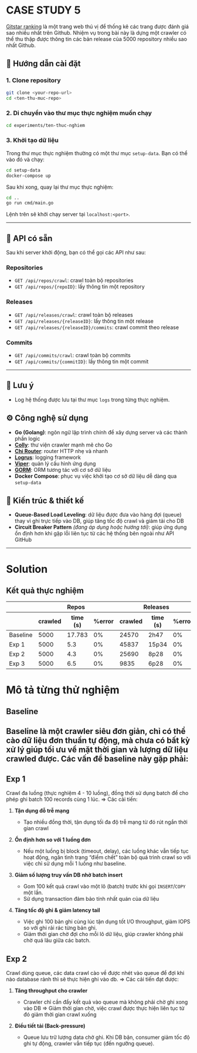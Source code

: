 # CASE STUDY 5

[Gitstar ranking](https://gitstar-ranking.com/repositories) là một trang web thú vị để thống kê các trang được đánh giá sao nhiều nhất trên Github. Nhiệm vụ trong bài này là dựng một crawler có thể thu thập được thông tin các bản release của 5000 repository nhiều sao nhất Github.

## 🚀 Hướng dẫn cài đặt

### 1. Clone repository

```bash
git clone <your-repo-url>
cd <ten-thu-muc-repo>
```

### 2. Di chuyển vào thư mục thực nghiệm muốn chạy

```bash
cd experiments/ten-thuc-nghiem
```

### 3. Khởi tạo dữ liệu

Trong thư mục thực nghiệm thường có một thư mục `setup-data`. Bạn có thể vào đó và chạy:

```bash
cd setup-data
docker-compose up
```

Sau khi xong, quay lại thư mục thực nghiệm:

```bash
cd ..
go run cmd/main.go
```

Lệnh trên sẽ khởi chạy server tại `localhost:<port>`.

---

## 📡 API có sẵn

Sau khi server khởi động, bạn có thể gọi các API như sau:

### Repositories
- `GET /api/repos/crawl`: crawl toàn bộ repositories
- `GET /api/repos/{repoID}`: lấy thông tin một repository

### Releases
- `GET /api/releases/crawl`: crawl toàn bộ releases
- `GET /api/releases/{releaseID}`: lấy thông tin một release
- `GET /api/releases/{releaseID}/commits`: crawl commit theo release

### Commits
- `GET /api/commits/crawl`: crawl toàn bộ commits
- `GET /api/commits/{commitID}`: lấy thông tin một commit

---

## 📝 Lưu ý

- Log hệ thống được lưu tại thư mục `logs` trong từng thực nghiệm.
  
## ⚙️ Công nghệ sử dụng

- **Go (Golang)**: ngôn ngữ lập trình chính để xây dựng server và các thành phần logic
- **[Colly](https://github.com/gocolly/colly)**: thư viện crawler mạnh mẽ cho Go
- **[Chi Router](https://github.com/go-chi/chi)**: router HTTP nhẹ và nhanh
- **[Logrus](https://github.com/sirupsen/logrus)**: logging framework
- **[Viper](https://github.com/spf13/viper)**: quản lý cấu hình ứng dụng
- **[GORM](https://gorm.io/)**: ORM tương tác với cơ sở dữ liệu
- **Docker Compose**: phục vụ việc khởi tạo cơ sở dữ liệu dễ dàng qua `setup-data`

## 🧱 Kiến trúc & thiết kế

- **Queue-Based Load Leveling**: dữ liệu được đưa vào hàng đợi (queue) thay vì ghi trực tiếp vào DB, giúp tăng tốc độ crawl và giảm tải cho DB
- **Circuit Breaker Pattern** *(đang áp dụng hoặc hướng tới)*: giúp ứng dụng ổn định hơn khi gặp lỗi liên tục từ các hệ thống bên ngoài như API GitHub

---
  
# Solution

## Kết quả thực nghiệm
<table>
  <thead>
    <tr>
      <th> </th>
      <th colspan="3">Repos </th>
      <th colspan="3">Releases </th>
      <th colspan="3">Commits</th>
    </tr>
    <tr>
      <!-- Dòng header thứ hai để đánh tên hai cột con của Col B -->
      <th></th>
      <th>crawled</th>
      <th>time (s)</th>
      <th>%error</th>
      <th>crawled</th>
      <th>time (s) </th>
      <th>%error</th>
      <th>crawled</th>
      <th>time (s) </th>
      <th>%error</th>
    </tr>
  </thead>
  <tbody>
    <tr>
      <td>Baseline</td>
      <td>5000</td>
      <td>17.783</td>
      <td>0%</td>
      <td>24570</td>
      <td>2h47</td>
      <td>0%</td>
      <td>35892</td>
      <td>1h35</td>
      <td>0%</td>
    </tr>
    <tr>
      <td>Exp 1</td>
      <td>5000</td>
      <td>5.3</td>
      <td>0%</td>
      <td>45837</td>
      <td>15p34</td>
      <td>0%</td>
      <td>36822</td>
      <td>13p56</td>
      <td>0%</td>
    </tr>
    <tr>
      <td>Exp 2</td>
      <td>5000</td>
      <td>4.3</td>
      <td>0%</td>
      <td>25690</td>
      <td>8p28</td>
      <td>0%</td>
      <td>37682</td>
      <td>12p55</td>
      <td>0%</td>
    </tr>
    <tr>
      <td>Exp 3</td>
      <td>5000</td>
      <td>6.5</td>
      <td>0%</td>
      <td>9835</td>
      <td>6p28</td>
      <td>0%</td>
      <td>6570</td>
      <td>4p14</td>
      <td>0%</td>
    </tr>
  </tbody>
</table>

# Mô tả từng thử nghiệm
## Baseline
Baseline là một crawler siêu đơn giản, chỉ có thể cào dữ liệu đơn thuần tự động, mà chưa có bất kỳ xử lý giúp tối ưu về mặt thời gian và lượng dữ liệu crawled được. 
Các vấn đề baseline này gặp phải:
- 

## Exp 1
Crawl đa luồng (thực nghiệm 4 - 10 luồng), đồng thời sử dụng batch để cho phép ghi batch 100 records cùng 1 lúc.
=> Các cải tiến:
1. **Tận dụng đỗ trễ mạng**  
   - Tạo nhiều đồng thời, tận dụng tối đa độ trễ mạng từ đó rút ngắn thời gian crawl

2. **Ổn định hơn so với 1 luồng đơn**  
   - Nếu một luồng bị block (timeout, delay), các luồng khác vẫn tiếp tục hoạt động, ngăn tình trạng “điểm chết” toàn bộ quá trình crawl so với việc chỉ sử dụng mỗi 1 luồng như baseline.

4. **Giảm số lượng truy vấn DB nhờ batch insert**  
   - Gom 100 kết quả crawl vào một lô (batch) trước khi gọi `INSERT`/`COPY` một lần.  
   - Sử dụng transaction đảm bảo tính nhất quán của dữ liệu

5. **Tăng tốc độ ghi & giảm latency tail**  
   - Việc ghi 100 bản ghi cùng lúc tận dụng tốt I/O throughput, giảm IOPS so với ghi rải rác từng bản ghi.  
   - Giảm thời gian chờ đợi cho mỗi lô dữ liệu, giúp crawler không phải chờ quá lâu giữa các batch.

## Exp 2
Crawl dùng queue, các data crawl cào về được nhét vào queue để đợi khi nào database rảnh thì sẽ thực hiện ghi vào db.
=> Các cải tiến đạt được:
1. **Tăng throughput cho crawler**  
   - Crawler chỉ cần đẩy kết quả vào queue mà không phải chờ ghi xong vào DB => Giảm thời gian chờ, việc crawl được thực hiện liên tục từ đó giảm thời gian crawl xuống  

2. **Điều tiết tải (Back‑pressure)**  
   - Queue lưu trữ lượng data chờ ghi. Khi DB bận, consumer giảm tốc độ ghi tự động, crawler vẫn tiếp tục (đến ngưỡng queue).  
